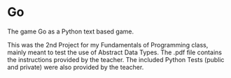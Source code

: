 # Go
The game Go as a Python text based game.

This was the 2nd Project for my Fundamentals of Programming class, mainly meant to test the use of Abstract Data Types.
The .pdf file contains the instructions provided by the teacher. The included Python Tests (public and private) were also provided by the teacher.
